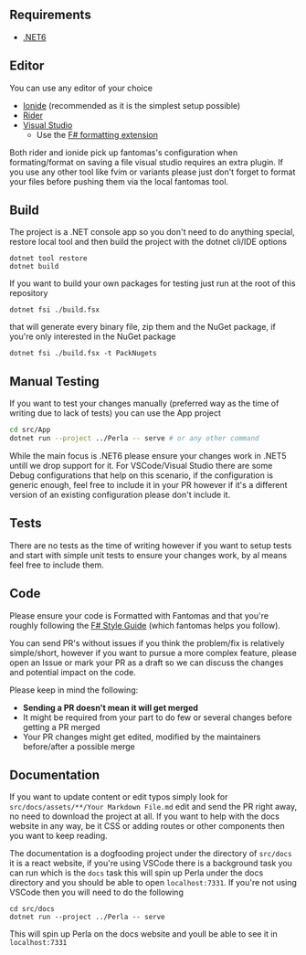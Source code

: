 ## Requirements

- [.NET6](https://dotnet.microsoft.com/download/dotnet/6.0)

## Editor

You can use any editor of your choice

- [Ionide](https://marketplace.visualstudio.com/items?itemName=Ionide.Ionide-fsharp) (recommended as it is the simplest setup possible)
- [Rider](https://www.jetbrains.com/rider/)
- [Visual Studio](https://visualstudio.microsoft.com/vs/community/)
  - Use the [F# formatting extension](https://marketplace.visualstudio.com/items?itemName=asti.fantomas-vs)

Both rider and ionide pick up fantomas's configuration when formating/format on saving a file visual studio requires an extra plugin. If you use any other tool like fvim or variants please just don't forget to format your files before pushing them via the local fantomas tool.

## Build

The project is a .NET console app so you don't need to do anything special, restore local tool and then build the project with the dotnet cli/IDE options

```
dotnet tool restore
dotnet build
```

If you want to build your own packages for testing just run at the root of this repository

```
dotnet fsi ./build.fsx
```

that will generate every binary file, zip them and the NuGet package, if you're only interested in the NuGet package

```
dotnet fsi ./build.fsx -t PackNugets
```

## Manual Testing

If you want to test your changes manually (preferred way as the time of writing due to lack of tests) you can use the App project

```sh
cd src/App
dotnet run --project ../Perla -- serve # or any other command
```

While the main focus is .NET6 please ensure your changes work in .NET5 untill we drop support for it.
For VSCode/Visual Studio there are some Debug configurations that help on this scenario, if the configuration is generic enough, feel free to include it in your PR however if it's a different version of an existing configuration please don't include it.

## Tests

There are no tests as the time of writing however if you want to setup tests and start with simple unit tests to ensure your changes work, by al means feel free to include them.

## Code

Please ensure your code is Formatted with Fantomas and that you're roughly following the [F# Style Guide](https://docs.microsoft.com/en-us/dotnet/fsharp/style-guide/) (which fantomas helps you follow).

You can send PR's without issues if you think the problem/fix is relatively simple/short, however if you want to pursue a more complex feature, please open an Issue or mark your PR as a draft so we can discuss the changes and potential impact on the code.

Please keep in mind the following:

- **Sending a PR doesn't mean it will get merged**
- It might be required from your part to do few or several changes before getting a PR merged
- Your PR changes might get edited, modified by the maintainers before/after a possible merge

## Documentation

If you want to update content or edit typos simply look for `src/docs/assets/**/Your Markdown File.md` edit and send the PR right away, no need to download the project at all.
If you want to help with the docs website in any way, be it CSS or adding routes or other components then you want to keep reading.

The documentation is a dogfooding project under the directory of `src/docs` it is a react website, if you're using VSCode there is a background task you can run which is the `docs` task this will spin up Perla under the docs directory and you should be able to open `localhost:7331`. If you're not using VSCode then you will need to do the following

```
cd src/docs
dotnet run --project ../Perla -- serve
```

This will spin up Perla on the docs website and youll be able to see it in `localhost:7331`
